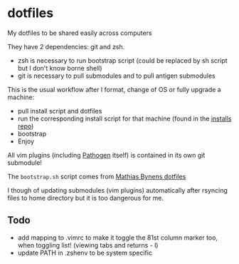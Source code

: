 dotfiles
========

My dotfiles to be shared easily across computers

They have 2 dependencies: git and zsh.
  * zsh is necessary to run bootstrap script (could be replaced by sh script but I don't know borne shell)
  * git is necessary to pull submodules and to pull antigen submodules

This is the usual workflow after I format, change of OS or fully upgrade a machine:
  * pull install script and dotfiles
  * run the corresponding install script for that machine (found in the [installs repo][installrepo])
  * bootstrap
  * Enjoy 

All vim plugins (including [Pathogen][pathogen] itself) is contained in its own git submodule!

The <code>bootstrap.sh</code> script comes from [Mathias Bynens dotfiles][mathias]

I though of updating submodules (vim plugins) automatically after rsyncing files to home directory but it is too dangerous for me.

Todo
----
  * add mapping to .vimrc to make it toggle the 81st column marker too, when toggling list! (viewing tabs and returns - <leader>l)
  * update PATH in .zshenv to be system specific

[installrepo]: https://github.com/disrupts/installs
[mathias]:     https://github.com/mathiasbynens/dotfiles
[pathogen]:    https://github.com/tpope/vim-pathogen
